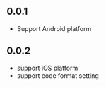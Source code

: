 ## 0.0.1

* Support Android platform

## 0.0.2

* support iOS platform
* support code format setting
